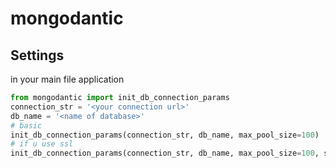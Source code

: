 # mongodantic

## Settings
in your main file application
```python
from mongodantic import init_db_connection_params
connection_str = '<your connection url>'
db_name = '<name of database>'
# basic
init_db_connection_params(connection_str, db_name, max_pool_size=100)
# if u use ssl
init_db_connection_params(connection_str, db_name, max_pool_size=100, ssl=True, ssl_cert_path='<path to cert>')
```
